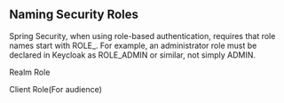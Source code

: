 ## Naming Security Roles

Spring Security, when using role-based authentication, requires that role names start with ROLE_. For example, an administrator role must be declared in Keycloak as ROLE_ADMIN or similar, not simply ADMIN.

Realm Role

Client Role(For audience)